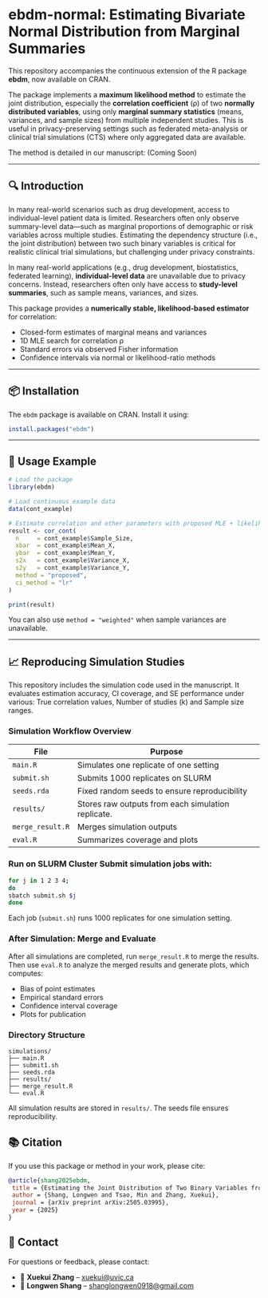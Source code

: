 # ebdm-normal: Estimating Bivariate Normal Distribution from Marginal Summaries

This repository accompanies the continuous extension of the R package **ebdm**, now available on CRAN.

The package implements a **maximum likelihood method** to estimate the joint distribution, especially the **correlation coefficient** (ρ) of two **normally distributed variables**, using only **marginal summary statistics** (means, variances, and sample sizes) from multiple independent studies. This is useful in privacy-preserving settings such as federated meta-analysis or clinical trial simulations (CTS) where only aggregated data are available.

The method is detailed in our manuscript: (Coming Soon)

---

## 🔍 Introduction

In many real-world scenarios such as drug development, access to individual-level patient data is limited. Researchers often only observe summary-level data—such as marginal proportions of demographic or risk variables across multiple studies. Estimating the dependency structure (i.e., the joint distribution) between two such binary variables is critical for realistic clinical trial simulations, but challenging under privacy constraints.

In many real-world applications (e.g., drug development, biostatistics, federated learning), **individual-level data** are unavailable due to privacy concerns. Instead, researchers often only have access to **study-level summaries**, such as sample means, variances, and sizes.

This package provides a **numerically stable, likelihood-based estimator** for correlation:
- Closed-form estimates of marginal means and variances
- 1D MLE search for correlation ρ
- Standard errors via observed Fisher information
- Confidence intervals via normal or likelihood-ratio methods

---

## 📦 Installation

The `ebdm` package is available on CRAN. Install it using:

```r
install.packages("ebdm")
```

---

## 🌰 Usage Example

```r
# Load the package
library(ebdm)

# Load continuous example data
data(cont_example)

# Estimate correlation and other parameters with proposed MLE + likelihood ratio CI
result <- cor_cont(
  n     = cont_example$Sample_Size,
  xbar  = cont_example$Mean_X,
  ybar  = cont_example$Mean_Y,
  s2x   = cont_example$Variance_X,
  s2y   = cont_example$Variance_Y,
  method = "proposed",
  ci_method = "lr"
)

print(result)
```

You can also use `method = "weighted"` when sample variances are unavailable.

---

## 📈 Reproducing Simulation Studies

This repository includes the simulation code used in the manuscript. It evaluates estimation accuracy, CI coverage, and SE performance under various: True correlation values, Number of studies (k) and Sample size ranges.

### Simulation Workflow Overview
| File            | Purpose                                                                  |
|-----------------|--------------------------------------------------------------------------|
| `main.R`        | Simulates one replicate of one setting  |
| `submit.sh`     | Submits 1000 replicates on SLURM            |
| `seeds.rda`     | Fixed random seeds to ensure reproducibility                            |
| `results/`      | Stores raw outputs from each simulation replicate.                       |
| `merge_result.R`| Merges simulation outputs                                       |
| `eval.R`        | Summarizes coverage and plots        
### Run on SLURM Cluster Submit simulation jobs with:
```bash
for j in 1 2 3 4;
do
sbatch submit.sh $j
done
```
Each job (`submit.sh`) runs 1000 replicates for one simulation setting.
### After Simulation: Merge and Evaluate
After all simulations are completed, run `merge_result.R` to merge the results. Then use `eval.R` to analyze the merged results and generate plots, which computes:
- Bias of point estimates
- Empirical standard errors
- Confidence interval coverage
- Plots for publication
### Directory Structure
```
simulations/
├── main.R
├── submit1.sh
├── seeds.rda
├── results/
├── merge_result.R
└── eval.R
```
All simulation results are stored in `results/`. The seeds file ensures reproducibility.


## 📚 Citation

If you use this package or method in your work, please cite:
```bibtex
@article{shang2025ebdm,
 title = {Estimating the Joint Distribution of Two Binary Variables from Their Marginal Summaries},
 author = {Shang, Longwen and Tsao, Min and Zhang, Xuekui},
 journal = {arXiv preprint arXiv:2505.03995},
 year = {2025}
}
```








## 💬 Contact

For questions or feedback, please contact:
- 📧 **Xuekui Zhang** – xuekui@uvic.ca
- 📧 **Longwen Shang** – shanglongwen0918@gmail.com









